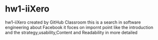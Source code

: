 # hw1-iiXero
hw1-iiXero created by GitHub Classroom
this is a search in software engineering about Facebook it foces on impornt point like the introduction and the strategy,usability,Content and Readability in more detailed 
